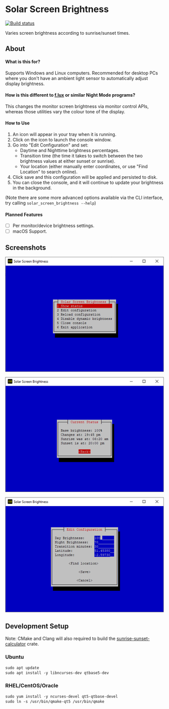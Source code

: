 # Solar Screen Brightness

[![Build status](https://github.com/jacob-pro/solar-screen-brightness/actions/workflows/rust.yml/badge.svg)](https://github.com/jacob-pro/solar-screen-brightness/actions)

Varies screen brightness according to sunrise/sunset times.

## About

#### What is this for?

Supports Windows and Linux computers. Recommended for desktop PCs where you don't have an ambient light sensor to
automatically adjust display brightness.

#### How is this different to [f.lux](https://justgetflux.com/) or similar Night Mode programs?

This changes the monitor screen brightness via monitor control APIs, 
whereas those utilities vary the colour tone of the display.

#### How to Use

1. An icon will appear in your tray when it is running.
2. Click on the icon to launch the console window.
3. Go into "Edit Configuration" and set:
    - Daytime and Nighttime brightness percentages.
    - Transition time (the time it takes to switch between the two brightness values at either sunset or sunrise).
    - Your location (either manually enter coordinates, or use "Find Location" to search online).
4. Click save and this configuration will be applied and persisted to disk.
5. You can close the console, and it will continue to update your brightness in the background.

(Note there are some more advanced options available via the CLI interface, 
try calling `solar_screen_brightness --help`)

#### Planned Features
- [ ] Per monitor/device brightness settings.
- [ ] macOS Support.

## Screenshots

![](./screenshots/main.png)

![](./screenshots/status.png)

![](./screenshots/edit_config.png)


## Development Setup

Note: CMake and Clang will also required to build the 
[sunrise-sunset-calculator](https://github.com/jacob-pro/sunrise-sunset-calculator/tree/master/rust-bindings) crate.

### Ubuntu

```
sudo apt update
sudo apt install -y libncurses-dev qtbase5-dev
```

### RHEL/CentOS/Oracle

```
sudo yum install -y ncurses-devel qt5-qtbase-devel
sudo ln -s /usr/bin/qmake-qt5 /usr/bin/qmake
```
